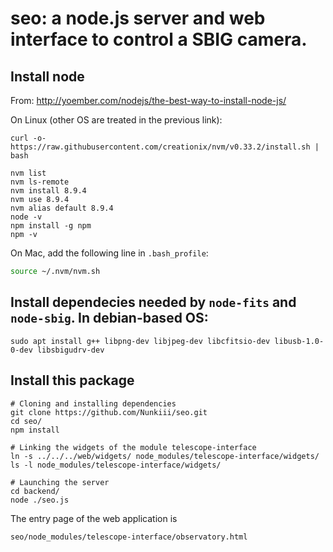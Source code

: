 # seo: a node.js server and web interface to control a SBIG camera.

## Install node

From:
http://yoember.com/nodejs/the-best-way-to-install-node-js/

On Linux (other OS are treated in the previous link):

    curl -o- https://raw.githubusercontent.com/creationix/nvm/v0.33.2/install.sh | bash	

    nvm list
    nvm ls-remote
    nvm install 8.9.4
    nvm use 8.9.4
    nvm alias default 8.9.4
    node -v
    npm install -g npm
    npm -v

On Mac, add the following line in `.bash_profile`:

```bash
source ~/.nvm/nvm.sh
```

## Install dependecies needed by `node-fits` and `node-sbig`. In debian-based OS:
    sudo apt install g++ libpng-dev libjpeg-dev libcfitsio-dev libusb-1.0-0-dev libsbigudrv-dev


## Install this package

    # Cloning and installing dependencies
    git clone https://github.com/Nunkiii/seo.git
    cd seo/
    npm install

    # Linking the widgets of the module telescope-interface
    ln -s ../../../web/widgets/ node_modules/telescope-interface/widgets/
    ls -l node_modules/telescope-interface/widgets/
    
    # Launching the server
    cd backend/
    node ./seo.js

The entry page of the web application is

    seo/node_modules/telescope-interface/observatory.html
